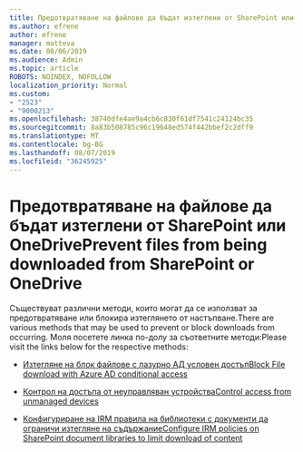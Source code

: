 ```yaml
---
title: Предотвратяване на файлове да бъдат изтеглени от SharePoint или OneDrive
ms.author: efrene
author: efrene
manager: matteva
ms.date: 08/06/2019
ms.audience: Admin
ms.topic: article
ROBOTS: NOINDEX, NOFOLLOW
localization_priority: Normal
ms.custom:
- "2523"
- "9000213"
ms.openlocfilehash: 38740dfe4ae9a4cb6c830f61df7541c24124bc35
ms.sourcegitcommit: 8a83b508785c96c19648ed574f442bbef2c2dff9
ms.translationtype: MT
ms.contentlocale: bg-BG
ms.lasthandoff: 08/07/2019
ms.locfileid: "36245925"
---
```

# <a name="prevent-files-from-being-downloaded-from-sharepoint-or-onedrive"></a><span data-ttu-id="9cd21-102">Предотвратяване на файлове да бъдат изтеглени от SharePoint или OneDrive</span><span class="sxs-lookup"><span data-stu-id="9cd21-102">Prevent files from being downloaded from SharePoint or OneDrive</span></span>

<span data-ttu-id="9cd21-103">Съществуват различни методи, които могат да се използват за предотвратяване или блокира изтеглянето от настъпване.</span><span class="sxs-lookup"><span data-stu-id="9cd21-103">There are various methods that may be used to prevent or block downloads from occurring.</span></span> <span data-ttu-id="9cd21-104">Моля посетете линка по-долу за съответните методи:</span><span class="sxs-lookup"><span data-stu-id="9cd21-104">Please visit the links below for the respective methods:</span></span>

- [<span data-ttu-id="9cd21-105">Изтегляне на блок файлове с лазурно АД условен достъп</span><span class="sxs-lookup"><span data-stu-id="9cd21-105">Block File download with Azure AD conditional access</span></span>](https://docs.microsoft.com/en-us/cloud-app-security/use-case-proxy-block-session-aad#create-a-block-download-policy-for-unmanaged-devices)

- [<span data-ttu-id="9cd21-106">Контрол на достъпа от неуправляван устройства</span><span class="sxs-lookup"><span data-stu-id="9cd21-106">Control access from unmanaged devices</span></span>](https://docs.microsoft.com/en-us/sharepoint/control-access-from-unmanaged-devices)

- [<span data-ttu-id="9cd21-107">Конфигуриране на IRM правила на библиотеки с документи да ограничи изтегляне на съдържание</span><span class="sxs-lookup"><span data-stu-id="9cd21-107">Configure IRM policies on SharePoint document libraries to limit download of content</span></span>](https://docs.microsoft.com/en-us/office365/securitycompliance/set-up-irm-in-sp-admin-center)
